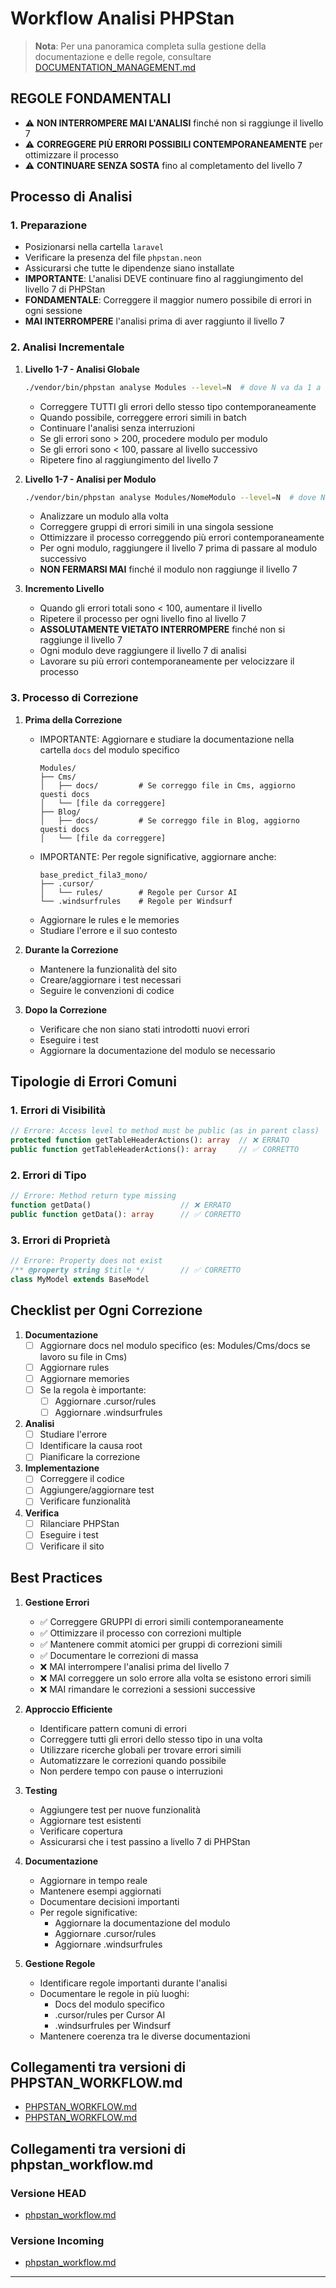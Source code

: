 # Workflow Analisi PHPStan

> **Nota**: Per una panoramica completa sulla gestione della documentazione e delle regole, consultare [DOCUMENTATION_MANAGEMENT.md](DOCUMENTATION_MANAGEMENT.md)

## REGOLE FONDAMENTALI
- ⚠️ **NON INTERROMPERE MAI L'ANALISI** finché non si raggiunge il livello 7
- ⚠️ **CORREGGERE PIÙ ERRORI POSSIBILI CONTEMPORANEAMENTE** per ottimizzare il processo
- ⚠️ **CONTINUARE SENZA SOSTA** fino al completamento del livello 7

## Processo di Analisi

### 1. Preparazione
- Posizionarsi nella cartella `laravel`
- Verificare la presenza del file `phpstan.neon`
- Assicurarsi che tutte le dipendenze siano installate
- **IMPORTANTE**: L'analisi DEVE continuare fino al raggiungimento del livello 7 di PHPStan
- **FONDAMENTALE**: Correggere il maggior numero possibile di errori in ogni sessione
- **MAI INTERROMPERE** l'analisi prima di aver raggiunto il livello 7

### 2. Analisi Incrementale
1. **Livello 1-7 - Analisi Globale**
   ```bash
   ./vendor/bin/phpstan analyse Modules --level=N  # dove N va da 1 a 7
   ```
   - Correggere TUTTI gli errori dello stesso tipo contemporaneamente
   - Quando possibile, correggere errori simili in batch
   - Continuare l'analisi senza interruzioni
   - Se gli errori sono > 200, procedere modulo per modulo
   - Se gli errori sono < 100, passare al livello successivo
   - Ripetere fino al raggiungimento del livello 7

2. **Livello 1-7 - Analisi per Modulo**
   ```bash
   ./vendor/bin/phpstan analyse Modules/NomeModulo --level=N  # dove N va da 1 a 7
   ```
   - Analizzare un modulo alla volta
   - Correggere gruppi di errori simili in una singola sessione
   - Ottimizzare il processo correggendo più errori contemporaneamente
   - Per ogni modulo, raggiungere il livello 7 prima di passare al modulo successivo
   - **NON FERMARSI MAI** finché il modulo non raggiunge il livello 7

3. **Incremento Livello**
   - Quando gli errori totali sono < 100, aumentare il livello
   - Ripetere il processo per ogni livello fino al livello 7
   - **ASSOLUTAMENTE VIETATO INTERROMPERE** finché non si raggiunge il livello 7
   - Ogni modulo deve raggiungere il livello 7 di analisi
   - Lavorare su più errori contemporaneamente per velocizzare il processo

### 3. Processo di Correzione
1. **Prima della Correzione**
   - IMPORTANTE: Aggiornare e studiare la documentazione nella cartella `docs` del modulo specifico
     ```
     Modules/
     ├── Cms/
     │   ├── docs/         # Se correggo file in Cms, aggiorno questi docs
     │   └── [file da correggere]
     ├── Blog/
     │   ├── docs/         # Se correggo file in Blog, aggiorno questi docs
     │   └── [file da correggere]
     ```
   - IMPORTANTE: Per regole significative, aggiornare anche:
     ```
     base_predict_fila3_mono/
     ├── .cursor/
     │   └── rules/        # Regole per Cursor AI
     └── .windsurfrules    # Regole per Windsurf
     ```
   - Aggiornare le rules e le memories
   - Studiare l'errore e il suo contesto

2. **Durante la Correzione**
   - Mantenere la funzionalità del sito
   - Creare/aggiornare i test necessari
   - Seguire le convenzioni di codice

3. **Dopo la Correzione**
   - Verificare che non siano stati introdotti nuovi errori
   - Eseguire i test
   - Aggiornare la documentazione del modulo se necessario

## Tipologie di Errori Comuni

### 1. Errori di Visibilità
```php
// Errore: Access level to method must be public (as in parent class)
protected function getTableHeaderActions(): array  // ❌ ERRATO
public function getTableHeaderActions(): array     // ✅ CORRETTO
```

### 2. Errori di Tipo
```php
// Errore: Method return type missing
function getData()                    // ❌ ERRATO
public function getData(): array      // ✅ CORRETTO
```

### 3. Errori di Proprietà
```php
// Errore: Property does not exist
/** @property string $title */        // ✅ CORRETTO
class MyModel extends BaseModel
```

## Checklist per Ogni Correzione

1. **Documentazione**
   - [ ] Aggiornare docs nel modulo specifico (es: Modules/Cms/docs se lavoro su file in Cms)
   - [ ] Aggiornare rules
   - [ ] Aggiornare memories
   - [ ] Se la regola è importante:
     - [ ] Aggiornare .cursor/rules
     - [ ] Aggiornare .windsurfrules

2. **Analisi**
   - [ ] Studiare l'errore
   - [ ] Identificare la causa root
   - [ ] Pianificare la correzione

3. **Implementazione**
   - [ ] Correggere il codice
   - [ ] Aggiungere/aggiornare test
   - [ ] Verificare funzionalità

4. **Verifica**
   - [ ] Rilanciare PHPStan
   - [ ] Eseguire i test
   - [ ] Verificare il sito

## Best Practices

1. **Gestione Errori**
   - ✅ Correggere GRUPPI di errori simili contemporaneamente
   - ✅ Ottimizzare il processo con correzioni multiple
   - ✅ Mantenere commit atomici per gruppi di correzioni simili
   - ✅ Documentare le correzioni di massa
   - ❌ MAI interrompere l'analisi prima del livello 7
   - ❌ MAI correggere un solo errore alla volta se esistono errori simili
   - ❌ MAI rimandare le correzioni a sessioni successive

2. **Approccio Efficiente**
   - Identificare pattern comuni di errori
   - Correggere tutti gli errori dello stesso tipo in una volta
   - Utilizzare ricerche globali per trovare errori simili
   - Automatizzare le correzioni quando possibile
   - Non perdere tempo con pause o interruzioni

3. **Testing**
   - Aggiungere test per nuove funzionalità
   - Aggiornare test esistenti
   - Verificare copertura
   - Assicurarsi che i test passino a livello 7 di PHPStan

4. **Documentazione**
   - Aggiornare in tempo reale
   - Mantenere esempi aggiornati
   - Documentare decisioni importanti
   - Per regole significative:
     - Aggiornare la documentazione del modulo
     - Aggiornare .cursor/rules
     - Aggiornare .windsurfrules

5. **Gestione Regole**
   - Identificare regole importanti durante l'analisi
   - Documentare le regole in più luoghi:
     - Docs del modulo specifico
     - .cursor/rules per Cursor AI
     - .windsurfrules per Windsurf
   - Mantenere coerenza tra le diverse documentazioni 
## Collegamenti tra versioni di PHPSTAN_WORKFLOW.md
* [PHPSTAN_WORKFLOW.md](../../../Xot/docs/phpstan/PHPSTAN_WORKFLOW.md)
* [PHPSTAN_WORKFLOW.md](../../../Xot/docs/PHPSTAN_WORKFLOW.md)


## Collegamenti tra versioni di phpstan_workflow.md
### Versione HEAD

* [phpstan_workflow.md](../phpstan_workflow.md)

### Versione Incoming

* [phpstan_workflow.md](phpstan/phpstan_workflow.md)

---


